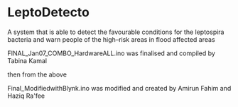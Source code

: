 # LeptoDetecto
A system that is able to detect the favourable conditions for  the leptospira bacteria and warn people of the high–risk areas  in flood affected areas

FINAL_Jan07_COMBO_HardwareALL.ino was finalised and compiled by Tabina Kamal

then from the above

Final_ModifiedwithBlynk.ino was modified and created by Amirun Fahim and Haziq Ra'fee
